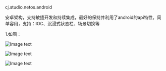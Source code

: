 cj.studio.netos.android

安卓架构，支持敏捷开发和持续集成，最好的保持并利用了android的api特性，简单容用，支持：IOC、沉浸式状态栏、场景切换等

1.如图：

![Image text](https://github.com/carocean/cj.studio.android/tree/master/document/img/home.jpeg)

![Image text](https://github.com/carocean/cj.studio.android/tree/master/document/img/popup.jpeg)

![Image text](https://github.com/carocean/cj.studio.android/tree/master/document/img/geoblog.jpeg)